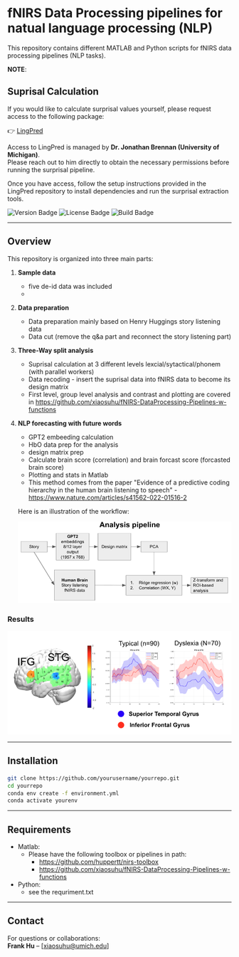 # fNIRS Data Processing pipelines for natual language processing (NLP)

This repository contains different MATLAB and Python scripts for fNIRS data processing pipelines (NLP tasks). 

**NOTE**:
## Suprisal Calculation

If you would like to calculate surprisal values yourself, please request access to the following package:

👉 [LingPred](https://github.com/cnllab/lingpred)

Access to LingPred is managed by **Dr. Jonathan Brennan (University of Michigan)**.  
Please reach out to him directly to obtain the necessary permissions before running the surprisal pipeline.  

Once you have access, follow the setup instructions provided in the LingPred repository to install dependencies and run the surprisal extraction tools.

<p align="left">
  <img src="https://img.shields.io/badge/version-0.1-blue" alt="Version Badge">
  <img src="https://img.shields.io/badge/license-MIT-green" alt="License Badge">
  <img src="https://img.shields.io/badge/build-building_inprogress-yellow" alt="Build Badge">
</p>

---

## Overview
This repository is organized into three main parts:
1. **Sample data**
   - five de-id data was included
   - 
2. **Data preparation**
   - Data preparation mainly based on Henry Huggings story listening data
   - Data cut (remove the q&a part and reconnect the story listening part)

3. **Three-Way split analysis**  
   - Suprisal calculation at 3 different levels lexcial/sytactical/phonem (with parallel workers)  
   - Data recoding - insert the suprisal data into fNIRS data to become its design matrix
   - First level, group level analysis and contrast and plotting are covered in https://github.com/xiaosuhu/fNIRS-DataProcessing-Pipelines-w-functions

4. **NLP forecasting with future words**  
   - GPT2 embeeding calculation  
   - HbO data prep for the analysis
   - design matrix prep
   - Calculate brain score (correlation) and brain forcast score (forcasted brain score)
   - Plotting and stats in Matlab
   - This method comes from the paper "Evidence of a predictive coding hierarchy in the human brain listening to speech" - https://www.nature.com/articles/s41562-022-01516-2

   Here is an illustration of the workflow:

   ![Workflow Diagram](Forcasting_pipeline.png)

### Results
![Workflow Diagram](sample-result.png)

---

## Installation
```bash
git clone https://github.com/yourusername/yourrepo.git
cd yourrepo
conda env create -f environment.yml
conda activate yourenv
```

---

## Requirements
- Matlab:
  - Please have the following toolbox or pipelines in path:
    - https://github.com/huppertt/nirs-toolbox
    - https://github.com/xiaosuhu/fNIRS-DataProcessing-Pipelines-w-functions
- Python:
  - see the requriment.txt

---

## Contact
For questions or collaborations:  
**Frank Hu** – [xiaosuhu@umich.edu]  
